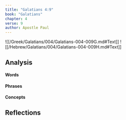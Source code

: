 ```yaml
---
title: "Galatians 4:9"
book: "Galatians"
chapter: 4
verse: 9
author: Apostle Paul
---
```

![[/Greek/Galatians/004/Galatians-004-009G.md#Text]]
![[/Hebrew/Galatians/004/Galatians-004-009H.md#Text]]

## Analysis

#### Words

#### Phrases

#### Concepts

## Reflections
